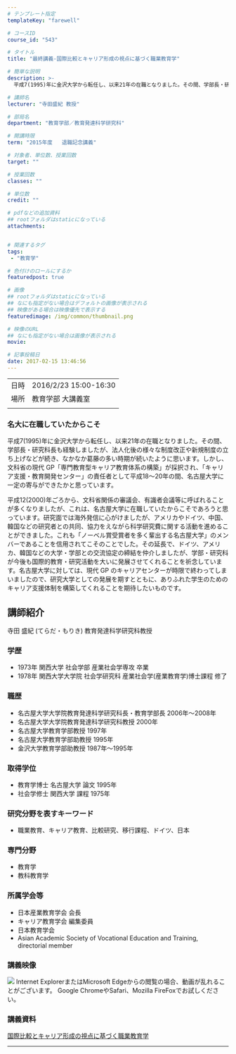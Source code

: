 ```yaml
---
# テンプレート指定
templateKey: "farewell"

# コースID
course_id: "543"

# タイトル
title: "最終講義-国際比較とキャリア形成の視点に基づく職業教育学"

# 簡単な説明
description: >-
  平成7(1995)年に金沢大学から転任し、以来21年の在職となりました。その間、学部長・研究科長も経験しましたが、法人化後の様々な制度改正や新規制度の立ち上げなどが続き、なかなか葛藤の多い時期が続いたように思います。しかし、文科省の現代 GP「専門教育型キャリア教育体系の構築」が採択され、「キャリア支援・教育開発センター」の責任者として平成18～20年の間、名古屋大学に一定の寄与ができたかと思 ...

# 講師名
lecturer: "寺田盛紀 教授"

# 部局名
department: "教育学部／教育発達科学研究科"

# 開講時限
term: "2015年度	退職記念講義"

# 対象者、単位数、授業回数
target: ""

# 授業回数
classes: ""

# 単位数
credit: ""

# pdfなどの追加資料
## rootフォルダはstaticになっている
attachments:


# 関連するタグ
tags:
 - "教育学"

# 色付けのロールにするか
featuredpost: true

# 画像
## rootフォルダはstaticになっている
## なにも指定がない場合はデフォルトの画像が表示される
## 映像がある場合は映像優先で表示する
featuredimage: /img/common/thumbnail.png

# 映像のURL
## なにも指定がない場合は画像が表示される
movie: 

# 記事投稿日
date: 2017-02-15 13:46:56
---
```


|   |   |
|---|---|
| 日時 | 2016/2/23  15:00-16:30 |
| 場所 | 教育学部 大講義室 |
|   |   |


### 名大に在職していたからこそ

平成7(1995)年に金沢大学から転任し、以来21年の在職となりました。その間、学部長・研究科長も経験しましたが、法人化後の様々な制度改正や新規制度の立ち上げなどが続き、なかなか葛藤の多い時期が続いたように思います。しかし、文科省の現代 GP「専門教育型キャリア教育体系の構築」が採択され、「キャリア支援・教育開発センター」の責任者として平成18～20年の間、名古屋大学に一定の寄与ができたかと思っています。

平成12(2000)年ごろから、文科省関係の審議会、有識者会議等に呼ばれることが多くなりましたが、これは、名古屋大学に在職していたからこそであろうと思っています。研究面では海外発信に心がけましたが、アメリカやドイツ、中国、韓国などの研究者との共同、協力をえながら科学研究費に関する活動を進めることができました。これも「ノーベル賞受賞者を多く輩出する名古屋大学」のメンバーであることを信用されてこそのことでした。その延長で、ドイツ、アメリカ、韓国などの大学・学部との交流協定の締結を仲介しましたが、学部・研究科が今後も国際的教育・研究活動を大いに発展させてくれることを祈念しています。名古屋大学に対しては、現代 GP のキャリアセンターが時限で終わってしまいましたので、研究大学としての発展を期すとともに、ありふれた学生のためのキャリア支援体制を構築してくれることを期待したいものです。


## 講師紹介

寺田 盛紀 (てらだ・もりき) 教育発達科学研究科教授

### 学歴

* 1973年 関西大学 社会学部 産業社会学専攻 卒業
* 1978年 関西大学大学院 社会学研究科 産業社会学(産業教育学)博士課程 修了

### 職歴

* 名古屋大学大学院教育発達科学研究科長・教育学部長 2006年〜2008年
* 名古屋大学大学院教育発達科学研究科教授 2000年
* 名古屋大学教育学部教授 1997年
* 名古屋大学教育学部助教授 1995年
* 金沢大学教育学部助教授 1987年〜1995年

### 取得学位

* 教育学博士 名古屋大学 論文 1995年
* 社会学修士 関西大学 課程 1975年

### 研究分野を表すキーワード

* 職業教育、キャリア教育、比較研究、移行課程、ドイツ、日本

### 専門分野

* 教育学
* 教科教育学

### 所属学会等

* 日本産業教育学会 会長
* キャリア教育学会 編集委員
* 日本教育学会
* Asian Academic Society of Vocational Education and Training, directorial member


### 講義映像


![](http://ocw.nagoya-u.jp/files/543/tread-2841.jpg) Internet ExplorerまたはMicrosoft Edgeからの閲覧の場合、動画が乱れることがございます。
Google ChromeやSafari、Mozilla FireFoxでお試しください。

### 講義資料

[国際比較とキャリア形成の視点に基づく職業教育学](http://ocw.nagoya-u.jp/files/543/terada_moriki2.pdf) 

-----